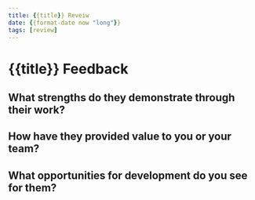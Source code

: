 ```yaml
---
title: {{title}} Reveiw
date: {{format-date now "long"}}
tags: [review]
---
```

# {{title}} Feedback 

## What strengths do they demonstrate through their work?

## How have they provided value to you or your team?

## What opportunities for development do you see for them?
